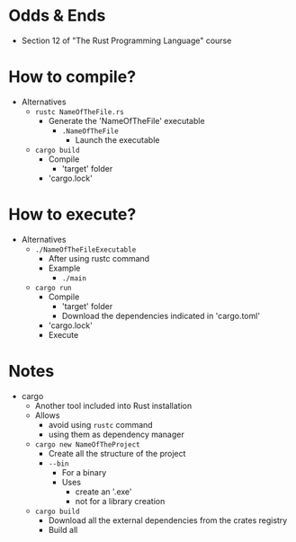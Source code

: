 # Odds & Ends
* Section 12 of "The Rust Programming Language" course

# How to compile?
* Alternatives
    * `rustc NameOfTheFile.rs`
        * Generate the 'NameOfTheFile' executable
            * `.NameOfTheFile`
                * Launch the executable
    * `cargo build`
        * Compile
            * 'target' folder
        * 'cargo.lock'

# How to execute?
* Alternatives
    * `./NameOfTheFileExecutable`
        * After using rustc command
        * Example
            * `./main`
    * `cargo run`
        * Compile
            * 'target' folder
            * Download the dependencies indicated in 'cargo.toml'
        * 'cargo.lock'
        * Execute

# Notes
* cargo
    * Another tool included into Rust installation
    * Allows
        * avoid using `rustc` command
        * using them as dependency manager
    * `cargo new NameOfTheProject`
        * Create all the structure of the project
        * `--bin`
            * For a binary
            * Uses
                * create an '.exe'
                * not for a library creation
    * `cargo build`
      * Download all the external dependencies from the crates registry
      * Build all
